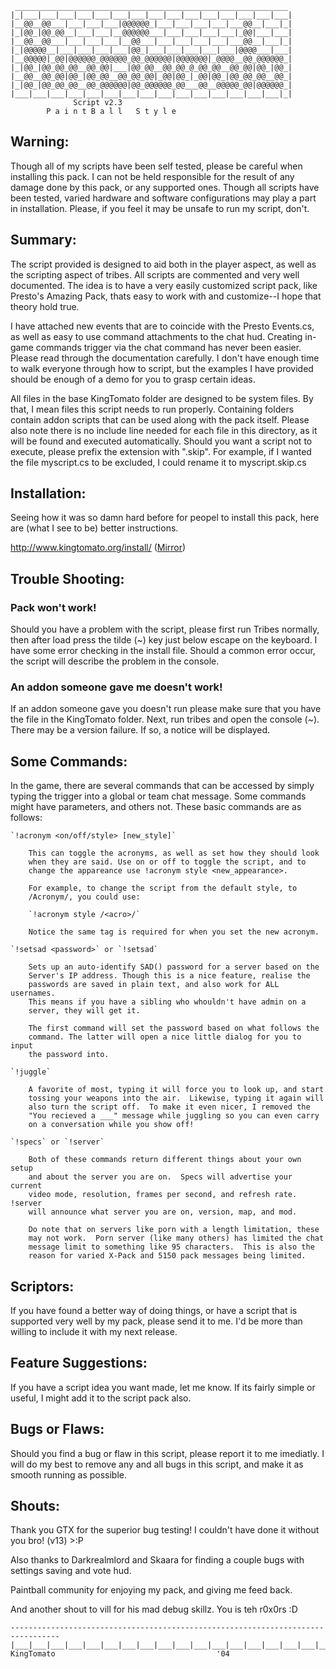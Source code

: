 	 _____________________________________________________________
	|_|___|___|___|___|___|___|___|___|___|___|___|___|___|___|___|
	|__@@__@@___|___|___|___|@@@@@@_|___|___|___|___|___@@__|___|_|
	|_|@@_|@@_@@__|___|___|__@@@@@@___|___|___|___|___|_@@|___|___|
	|__@@__@@___|___|___|___|__@@___|___|___|___|___|___@@__|___|_|
	|_|@@@@@__|___|___|___|___|@@_|___|___|___|___|___|@@@@___|___|
	|__@@@@@|_@@|@@@@@@_@@@@@@_@@_@@@@@@|@@@@@@@|_@@@@__@@_@@@@@@_|
	|_|@@_|@@_@@_@@__@@_@@|___|@@_@@__@@_@@_@_@@_@@__@@_@@|@@_|@@_|
	|__@@__@@_@@|@@_|@@_@@__@@_@@_@@|_@@|@@_|_@@|@@_|@@_@@_@@__@@_|
	|_|@@_|@@_@@_@@__@@_@@@@@@|@@_@@@@@@_@@___@@__@@@@@_@@|@@@@@@_|
	|___|___|___|___|___|___|___|___|___|___|___|___|___|___|___|_|
				  Script v2.3
			P a i n t B a l l   S t y l e

Warning:
--------

Though all of my scripts have been self tested, please be careful when installing
this pack. I can not be held responsible for the result of any damage done by
this pack, or any supported ones. Though all scripts have been tested, varied
hardware and software configurations may play a part in installation.  Please, if
you feel it may be unsafe to run my script, don't.

Summary:
--------

The script provided is designed to aid both in the player aspect, as well as the
scripting aspect of tribes. All scripts are commented and very well documented.
The idea is to have a very easily customized script pack, like Presto's Amazing
Pack, thats easy to work with and customize--I hope that theory hold true.

I have attached new events that are to coincide with the Presto Events.cs, as
well as easy to use command attachments to the chat hud.  Creating in-game
commands trigger via the chat command has never been easier.  Please read through
the documentation carefully. I don't have enough time to walk everyone through
how to script, but the examples I have provided should be enough of a demo for
you to grasp certain ideas.

All files in the base KingTomato folder are designed to be system files. By that,
I mean files this script needs to run properly.  Containing folders contain addon
scripts that can be used along with the pack itself.  Please also note there is
no include line needed for each file in this directory, as it will be found and
executed automatically.  Should you want a script not to execute, please prefix
the extension with ".skip". For example, if I wanted the file myscript.cs to be
excluded, I could rename it to myscript.skip.cs

Installation:
-------------

Seeing how it was so damn hard before for peopel to install this pack, here are
(what I see to be) better instructions.

http://www.kingtomato.org/install/ ([Mirror](../INSTALL))

Trouble Shooting:
-----------------

### Pack won't work!

Should you have a problem with the script, please first run Tribes normally, then
after load press the tilde (~) key just below escape on the keyboard. I have some
error checking in the install file. Should a common error occur, the script will
describe the problem in the console.

### An addon someone gave me doesn't work!

If an addon someone gave you doesn't run please make sure that you have the file
in the KingTomato folder. Next, run tribes and open the console (~). There may be
a version failure. If so, a notice will be displayed.

Some Commands:
--------------

In the game, there are several commands that can be accessed by simply typing the
trigger into a global or team chat message.  Some commands might have parameters,
and others not.  These basic commands are as follows:

	`!acronym <on/off/style> [new_style]`

		This can toggle the acronyms, as well as set how they should look
		when they are said. Use on or off to toggle the script, and to
		change the appareance use !acronym style <new_appearance>.

		For example, to change the script from the default style, to
		/Acronym/, you could use:

		`!acronym style /<acro>/`

		Notice the same tag is required for when you set the new acronym.

	`!setsad <password>` or `!setsad`

		Sets up an auto-identify SAD() password for a server based on the
		Server's IP address. Though this is a nice feature, realise the
		passwords are saved in plain text, and also work for ALL usernames.
		This means if you have a sibling who whouldn't have admin on a
		server, they will get it.

		The first command will set the password based on what follows the
		command. The latter will open a nice little dialog for you to input
		the password into.

	`!juggle`

		A favorite of most, typing it will force you to look up, and start
		tossing your weapons into the air.  Likewise, typing it again will
		also turn the script off.  To make it even nicer, I removed the
		"You recieved a ___" message while juggling so you can even carry
		on a conversation while you show off!

	`!specs` or `!server`

		Both of these commands return different things about your own setup
		and about the server you are on.  Specs will advertise your current
		video mode, resolution, frames per second, and refresh rate. !server
		will announce what server you are on, version, map, and mod.

		Do note that on servers like porn with a length limitation, these
		may not work.  Porn server (like many others) has limited the chat
		message limit to something like 95 characters.  This is also the
		reason for varied X-Pack and 5150 pack messages being limited.

Scriptors:
----------

If you have found a better way of doing things, or have a script that is
supported very well by my pack, please send it to me. I'd be more than willing to
include it with my next release.

Feature Suggestions:
--------------------

If you have a script idea you want made, let me know. If its fairly simple or
useful, I might add it to the script pack also.

Bugs or Flaws:
--------------

Should you find a bug or flaw in this script, please report it to me imediatly.
I will do my best to remove any and all bugs in this script, and make it as smooth
running as possible.

Shouts:
-------

Thank you GTX for the superior bug testing! I couldn't have done it without you
bro! (v13) >:P

Also thanks to Darkrealmlord and Skaara for finding a couple bugs with settings
saving and vote hud.

Paintball community for enjoying my pack, and giving me feed back.

And another shout to vill for his mad debug skillz. You is teh r0x0rs :D

```
---------------------------------------------------------------------------------
|___|___|___|___|___|___|___|___|___|___|___|___|___|___|___|___|___|___|___|___|
KingTomato								      '04
```
